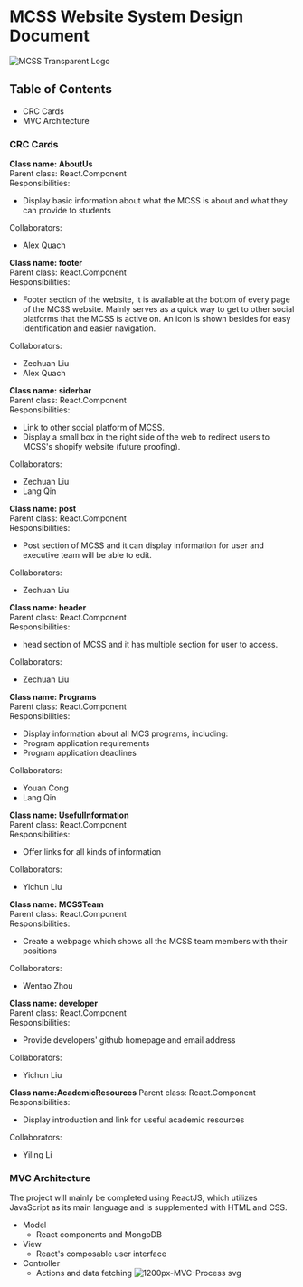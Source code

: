 # MCSS Website System Design Document

![MCSS Transparent Logo](https://user-images.githubusercontent.com/56453666/107679203-441cbf80-6c6a-11eb-8573-5f18d0b20ba1.png)


## Table of Contents
- CRC Cards
- MVC Architecture


### CRC Cards
**Class name: AboutUs**  
Parent class: React.Component  
Responsibilities:  
- Display basic information about what the MCSS is about and what they can provide to students

Collaborators:  
- Alex Quach


**Class name: footer**  
Parent class: React.Component  
Responsibilities:  
- Footer section of the website, it is available at the bottom of every page of the MCSS website. Mainly serves as a quick way to get to other social platforms that the MCSS is active on. An icon is shown besides for easy identification and easier navigation.

Collaborators:  
- Zechuan Liu 
- Alex Quach

**Class name: siderbar**  
Parent class: React.Component  
Responsibilities:  
- Link to other social platform of MCSS.
- Display a small box in the right side of the web to redirect users to MCSS's shopify website (future proofing).

Collaborators:  
- Zechuan Liu 
- Lang Qin

**Class name: post**  
Parent class: React.Component  
Responsibilities:  
- Post section of MCSS and it can display information for user and executive team will be able to edit.

Collaborators:  
- Zechuan Liu 

**Class name: header**  
Parent class: React.Component  
Responsibilities:  
- head section of MCSS and it has multiple section for user to access.

Collaborators:  
- Zechuan Liu 

**Class name: Programs**  
Parent class: React.Component  
Responsibilities:  
- Display information about all MCS programs, including:
- Program application requirements
- Program application deadlines

Collaborators:
- Youan Cong
- Lang Qin

**Class name: UsefulInformation**  
Parent class: React.Component  
Responsibilities:  
- Offer links for all kinds of information

Collaborators:
- Yichun Liu

**Class name: MCSSTeam**  
Parent class: React.Component  
Responsibilities:  
- Create a webpage which shows all the MCSS team members with their positions

Collaborators:
- Wentao Zhou

**Class name: developer**  
Parent class: React.Component  
Responsibilities:  
- Provide developers' github homepage and email address

Collaborators:
- Yichun Liu

**Class name:AcademicResources**
Parent class: React.Component
Responsibilities:
- Display introduction and link for useful academic resources

Collaborators:
- Yiling Li

### MVC Architecture
The project will mainly be completed using ReactJS, which utilizes JavaScript as its main language and is supplemented with HTML and CSS.
- Model
  - React components and MongoDB
- View
  - React's composable user interface
- Controller
  - Actions and data fetching
![1200px-MVC-Process svg](https://user-images.githubusercontent.com/56453666/107681990-c8bd0d00-6c6d-11eb-9e65-aa186ee81944.png)

